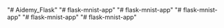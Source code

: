 "# Aidemy_Flask" 
"# flask-mnist-app" 
"# flask-mnist-app" 
"# flask-mnist-app" 
"# flask-mnist-app" 
"# flask-mnist-app" 
